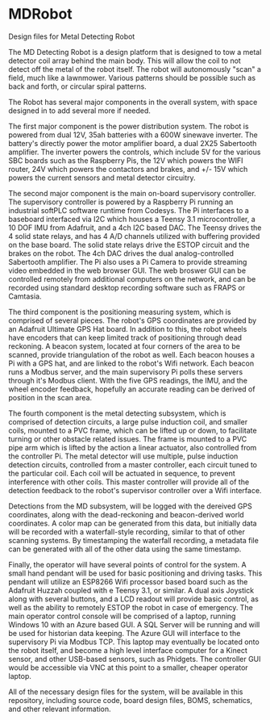 # MDRobot
Design files for Metal Detecting Robot

The MD Detecting Robot is a design platform that is designed to tow a metal detector coil array behind the main body.  This will allow the coil to not detect off the metal of the robot itself.  The robot will autonomously "scan" a field, much like a lawnmower.  Various patterns should be possible such as back and forth, or circular spiral patterns.

The Robot has several major components in the overall system, with space designed in to add several more if needed. 

The first major component is the power distribution system.  The robot is powered from dual 12V, 35ah batteries with a 600W sinewave inverter.  The battery's directly power the motor amplifier board, a dual 2X25 Sabertooth amplifier.  The inverter powers the controls, which include 5V for the various SBC boards such as the Raspberry Pis, the 12V which powers the WIFI router, 24V which powers the contactors and brakes, and +/- 15V which powers the current sensors and metal detector circuitry.

The second major component is the main on-board supervisory controller.  The supervisory controller is powered by a Raspberry Pi running an industrial softPLC software runtime from Codesys.  The Pi interfaces to a baseboard interfaced via I2C which houses a Teensy 3.1 microcontroller, a 10 DOF IMU from Adafruit, and a 4ch I2C based DAC.  The Teensy drives the 4 solid state relays, and has 4 A/D channels utilized with buffering provided on the base board.  The solid state relays drive the ESTOP circuit and the brakes on the robot.  The 4ch DAC drives the dual analog-controlled Sabertooth amplifier.  The Pi also uses a Pi Camera to provide streaming video embedded in the web browser GUI.  The web broswer GUI can be controlled remotely from additional computers on the network, and can be recorded using standard desktop recording software such as FRAPS or Camtasia.

The third component is the positioning measuring system, which is comprised of several pieces.  The robot's GPS coordinates are provided by an Adafruit Ultimate GPS Hat board.  In addition to this, the robot wheels have encoders that can keep limited track of positioning through dead reckoning.  A beacon system, located at four corners of the area to be scanned, provide triangulation of the robot as well.  Each beacon houses a Pi with a GPS hat, and are linked to the robot's Wifi network.  Each beacon runs a Modbus server, and the main supervisory Pi polls these servers through it's Modbus client.  With the five GPS readings, the IMU, and the wheel encoder feedback, hopefully an accurate reading can be derived of position in the scan area.

The fourth component is the metal detecting subsystem, which is comprised of detection circuits, a large pulse induction coil, and smaller coils, mounted to a PVC frame, which can be lifted up or down, to facilitate turning or other obstacle related issues.  The frame is mounted to a PVC pipe arm which is lifted by the action a linear actuator, also controlled from the controller Pi.  The metal detector will use multiple, pulse induction detection circuits, controlled from a master controller, each circuit tuned to the particular coil.  Each coil will be actuated in sequence, to prevent interference with other coils.  This master controller will provide all of the detection feedback to the robot's supervisor controller over a Wifi interface.

Detections from the MD subsystem, will be logged with the dereived GPS coordinates, along with the dead-reckoning and beacon-derived world coordinates.  A color map can be generated from this data, but initially data will be recorded with a waterfall-style recording, similar to that of other scanning systems.  By timestamping the waterfall recording, a metadata file can be generated with all of the other data using the same timestamp.  

Finally, the operator will have several points of control for the system.  A small hand pendant will be used for basic positioning and driving tasks.  This pendant will utilize an ESP8266 Wifi processor based board such as the Adafruit Huzzah coupled with e Teensy 3.1, or similar.  A dual axis Joystick along with several buttons, and a LCD readout will provide basic control, as well as the ability to remotely ESTOP the robot in case of emergency.  The main operator control console will be comprised of a laptop, running Windows 10 with an Azure based GUI.  A SQL Server will be running and will be used for historian data keeping.  The Azure GUI will interface to the supervisory Pi via Modbus TCP.  This laptop may eventually be located onto the robot itself, and become a high level interface computer for a Kinect sensor, and other USB-based sensors, such as Phidgets.  The controller GUI would be accessible via VNC at this point to a smaller, cheaper operator laptop.

All of the necessary design files for the system, will be available in this repository, including source code, board design files, BOMS, schematics, and other relevant information.
